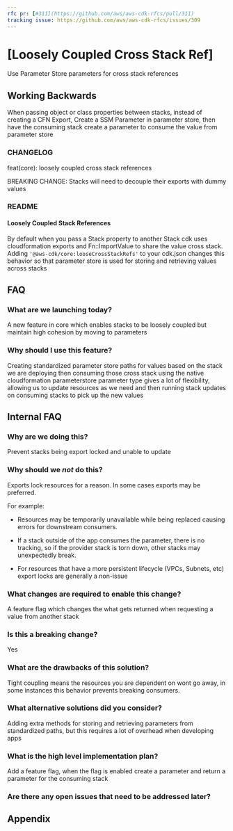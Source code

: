 ```yaml
---
rfc pr: [#311](https://github.com/aws/aws-cdk-rfcs/pull/311)
tracking issue: https://github.com/aws/aws-cdk-rfcs/issues/309
---
```


# [Loosely Coupled Cross Stack Ref]

Use Parameter Store parameters for cross stack references

## Working Backwards

When passing object or class properties between stacks, instead of creating a CFN Export,
Create a SSM Parameter in parameter store, then have the consuming stack create a parameter
to consume the value from parameter store

### CHANGELOG

feat(core): loosely coupled cross stack references

BREAKING CHANGE: Stacks will need to decouple their exports with dummy values

### README

#### Loosely Coupled Stack References

By default when you pass a Stack property to another Stack cdk uses cloudformation exports and Fn::ImportValue to share
the value cross stack. Adding `'@aws-cdk/core:looseCrossStackRefs'` to your cdk.json changes this behavior
so that parameter store is used for storing and retrieving values across stacks

## FAQ

### What are we launching today?

A new feature in core which enables stacks to be loosely coupled but maintain high cohesion by moving to parameters

### Why should I use this feature?

Creating standardized parameter store paths for values based on the stack we are deploying then consuming
those cross stack using the native cloudformation parameterstore parameter type gives a lot of flexibility,
allowing us to update resources as we need and then running stack updates on consuming stacks to pick up the
new values

## Internal FAQ

### Why are we doing this?

Prevent stacks being export locked and unable to update

### Why should we _not_ do this?

Exports lock resources for a reason. In some cases exports may be preferred.

For example:

- Resources may be temporarily unavailable while being replaced causing errors for downstream consumers.

- If a stack outside of the app consumes the parameter, there is no tracking, so if the provider
stack is torn down, other stacks may unexpectedly break.

- For resources that have a more persistent lifecycle (VPCs, Subnets, etc) export locks are
generally a non-issue

### What changes are required to enable this change?

A feature flag which changes the what gets returned when requesting a value from another stack

### Is this a breaking change?

Yes

### What are the drawbacks of this solution?

Tight coupling means the resources you are dependent on wont go away, in some instances
this behavior prevents breaking consumers.

### What alternative solutions did you consider?

Adding extra methods for storing and retrieving parameters from standardized paths, but
this requires a lot of overhead when developing apps

### What is the high level implementation plan?

Add a feature flag, when the flag is enabled create a parameter and return a parameter for the consuming stack

### Are there any open issues that need to be addressed later?

## Appendix
